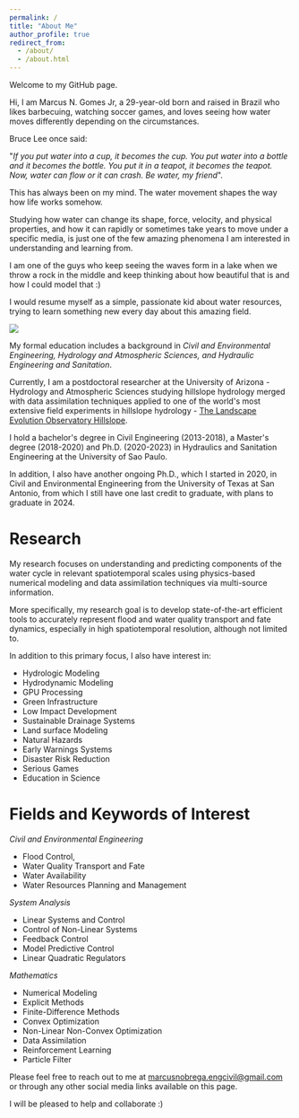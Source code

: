 ```yaml
---
permalink: /
title: "About Me"
author_profile: true
redirect_from: 
  - /about/
  - /about.html
---
```


Welcome to my GitHub page.

Hi, I am Marcus N. Gomes Jr, a 29-year-old born and raised in Brazil who likes barbecuing, watching soccer games, and loves seeing how water moves differently depending on the circumstances.

Bruce Lee once said: 

"<i>If you put water into a cup, it becomes the cup. You put water into a bottle and it becomes the bottle. You put it in a teapot, it becomes the teapot. Now, water can flow or it can crash. Be water, my friend</i>". 

This has always been on my mind. The water movement shapes the way how life works somehow.

Studying how water can change its shape, force, velocity, and physical properties, and how it can rapidly or sometimes take years to move under a specific media, is just one of the few amazing phenomena I am interested in understanding and learning from.

I am one of the guys who keep seeing the waves form in a lake when we throw a rock in the middle and keep thinking about how beautiful that is and how I could model that :)

I would resume myself as a simple, passionate kid about water resources, trying to learn something new every day about this amazing field. 

<img src="https://marcusnobrega-eng.github.io/profile//files/water_gif.gif">

My formal education includes a background in <i>Civil and Environmental Engineering, Hydrology and Atmospheric Sciences, and Hydraulic Engineering and Sanitation</i>.

Currently, I am a postdoctoral researcher at the University of Arizona - Hydrology and Atmospheric Sciences studying hillslope hydrology merged with data assimilation techniques applied to one of the world's most extensive field experiments in hillslope hydrology - [The Landscape Evolution Observatory Hillslope](https://www.youtube.com/watch?v=qTN89IriGCI&t=21s&ab_channel=Biosphere2).

I hold a bachelor's degree in Civil Engineering (2013-2018), a Master's degree (2018-2020) and Ph.D. (2020-2023) in Hydraulics and Sanitation Engineering at the University of Sao Paulo.

In addition, I also have another ongoing Ph.D., which I started in 2020, in Civil and Environmental Engineering from the University of Texas at San Antonio, from which I still have one last credit to graduate, with plans to graduate in 2024.

Research
======
My research focuses on understanding and predicting components of the water cycle in relevant spatiotemporal scales using physics-based numerical modeling and data assimilation techniques via multi-source information. 

More specifically, my research goal is to develop state-of-the-art efficient tools to accurately represent flood and water quality transport and fate dynamics, especially in high spatiotemporal resolution, although not limited to.

In addition to this primary focus, I also have interest in:

- Hydrologic Modeling
- Hydrodynamic Modeling
- GPU Processing
- Green Infrastructure
- Low Impact Development
- Sustainable Drainage Systems
- Land surface Modeling
- Natural Hazards
- Early Warnings Systems
- Disaster Risk Reduction
- Serious Games
- Education in Science


Fields and Keywords of Interest
=======
<i>Civil and Environmental Engineering</i>
- Flood Control,
- Water Quality Transport and Fate
- Water Availability 
- Water Resources Planning and Management

<i>System Analysis</i>
- Linear Systems and Control
- Control of Non-Linear Systems
- Feedback Control
- Model Predictive Control
- Linear Quadratic Regulators

<i>Mathematics</i>
- Numerical Modeling
- Explicit Methods
- Finite-Difference Methods
- Convex Optimization
- Non-Linear Non-Convex Optimization
- Data Assimilation
- Reinforcement Learning
- Particle Filter

Please feel free to reach out to me at marcusnobrega.engcivil@gmail.com or through any other social media links available on this page.

I will be pleased to help and collaborate :)
